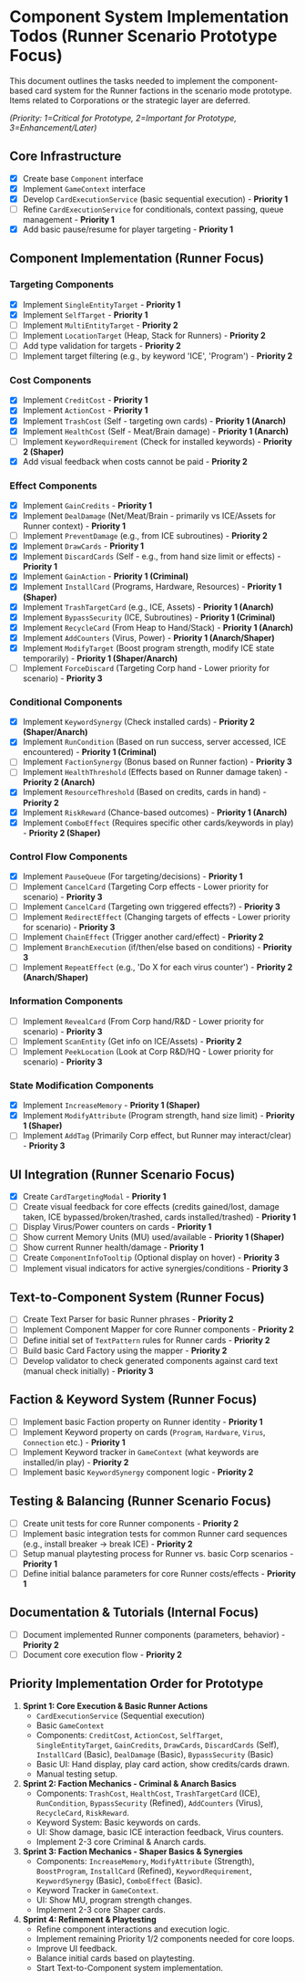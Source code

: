# Component System Implementation Todos (Runner Scenario Prototype Focus)

This document outlines the tasks needed to implement the component-based card system for the Runner factions in the scenario mode prototype. Items related to Corporations or the strategic layer are deferred.

*(Priority: 1=Critical for Prototype, 2=Important for Prototype, 3=Enhancement/Later)*

## Core Infrastructure

- [x] Create base `Component` interface
- [x] Implement `GameContext` interface
- [x] Develop `CardExecutionService` (basic sequential execution) - **Priority 1**
- [ ] Refine `CardExecutionService` for conditionals, context passing, queue management - **Priority 1**
- [x] Add basic pause/resume for player targeting - **Priority 1**

## Component Implementation (Runner Focus)

### Targeting Components
- [x] Implement `SingleEntityTarget` - **Priority 1**
- [x] Implement `SelfTarget` - **Priority 1**
- [ ] Implement `MultiEntityTarget` - **Priority 2**
- [ ] Implement `LocationTarget` (Heap, Stack for Runners) - **Priority 2**
- [ ] Add type validation for targets - **Priority 2**
- [ ] Implement target filtering (e.g., by keyword 'ICE', 'Program') - **Priority 2**

### Cost Components
- [x] Implement `CreditCost` - **Priority 1**
- [x] Implement `ActionCost` - **Priority 1**
- [x] Implement `TrashCost` (Self - targeting own cards) - **Priority 1 (Anarch)**
- [x] Implement `HealthCost` (Self - Meat/Brain damage) - **Priority 1 (Anarch)**
- [ ] Implement `KeywordRequirement` (Check for installed keywords) - **Priority 2 (Shaper)**
- [x] Add visual feedback when costs cannot be paid - **Priority 2**

### Effect Components
- [x] Implement `GainCredits` - **Priority 1**
- [x] Implement `DealDamage` (Net/Meat/Brain - primarily vs ICE/Assets for Runner context) - **Priority 1**
- [ ] Implement `PreventDamage` (e.g., from ICE subroutines) - **Priority 2**
- [x] Implement `DrawCards` - **Priority 1**
- [x] Implement `DiscardCards` (Self - e.g., from hand size limit or effects) - **Priority 1**
- [x] Implement `GainAction` - **Priority 1 (Criminal)**
- [x] Implement `InstallCard` (Programs, Hardware, Resources) - **Priority 1 (Shaper)**
- [x] Implement `TrashTargetCard` (e.g., ICE, Assets) - **Priority 1 (Anarch)**
- [x] Implement `BypassSecurity` (ICE, Subroutines) - **Priority 1 (Criminal)**
- [x] Implement `RecycleCard` (From Heap to Hand/Stack) - **Priority 1 (Anarch)**
- [x] Implement `AddCounters` (Virus, Power) - **Priority 1 (Anarch/Shaper)**
- [x] Implement `ModifyTarget` (Boost program strength, modify ICE state temporarily) - **Priority 1 (Shaper/Anarch)**
- [ ] Implement `ForceDiscard` (Targeting Corp hand - Lower priority for scenario) - **Priority 3**

### Conditional Components
- [x] Implement `KeywordSynergy` (Check installed cards) - **Priority 2 (Shaper/Anarch)**
- [x] Implement `RunCondition` (Based on run success, server accessed, ICE encountered) - **Priority 1 (Criminal)**
- [ ] Implement `FactionSynergy` (Bonus based on Runner faction) - **Priority 3**
- [ ] Implement `HealthThreshold` (Effects based on Runner damage taken) - **Priority 2 (Anarch)**
- [x] Implement `ResourceThreshold` (Based on credits, cards in hand) - **Priority 2**
- [x] Implement `RiskReward` (Chance-based outcomes) - **Priority 1 (Anarch)**
- [x] Implement `ComboEffect` (Requires specific other cards/keywords in play) - **Priority 2 (Shaper)**

### Control Flow Components
- [x] Implement `PauseQueue` (For targeting/decisions) - **Priority 1**
- [ ] Implement `CancelCard` (Targeting Corp effects - Lower priority for scenario) - **Priority 3**
- [ ] Implement `CancelCard` (Targeting own triggered effects?) - **Priority 3**
- [ ] Implement `RedirectEffect` (Changing targets of effects - Lower priority for scenario) - **Priority 3**
- [ ] Implement `ChainEffect` (Trigger another card/effect) - **Priority 2**
- [ ] Implement `BranchExecution` (if/then/else based on conditions) - **Priority 3**
- [ ] Implement `RepeatEffect` (e.g., 'Do X for each virus counter') - **Priority 2 (Anarch/Shaper)**

### Information Components
- [ ] Implement `RevealCard` (From Corp hand/R&D - Lower priority for scenario) - **Priority 3**
- [ ] Implement `ScanEntity` (Get info on ICE/Assets) - **Priority 2**
- [ ] Implement `PeekLocation` (Look at Corp R&D/HQ - Lower priority for scenario) - **Priority 3**

### State Modification Components
- [x] Implement `IncreaseMemory` - **Priority 1 (Shaper)**
- [x] Implement `ModifyAttribute` (Program strength, hand size limit) - **Priority 1 (Shaper)**
- [ ] Implement `AddTag` (Primarily Corp effect, but Runner may interact/clear) - **Priority 3**

## UI Integration (Runner Scenario Focus)

- [x] Create `CardTargetingModal` - **Priority 1**
- [ ] Create visual feedback for core effects (credits gained/lost, damage taken, ICE bypassed/broken/trashed, cards installed/trashed) - **Priority 1**
- [ ] Display Virus/Power counters on cards - **Priority 1**
- [ ] Show current Memory Units (MU) used/available - **Priority 1 (Shaper)**
- [ ] Show current Runner health/damage - **Priority 1**
- [ ] Create `ComponentInfoTooltip` (Optional display on hover) - **Priority 3**
- [ ] Implement visual indicators for active synergies/conditions - **Priority 3**

## Text-to-Component System (Runner Focus)

- [ ] Create Text Parser for basic Runner phrases - **Priority 2**
- [ ] Implement Component Mapper for core Runner components - **Priority 2**
- [ ] Define initial set of `TextPattern` rules for Runner cards - **Priority 2**
- [ ] Build basic Card Factory using the mapper - **Priority 2**
- [ ] Develop validator to check generated components against card text (manual check initially) - **Priority 3**

## Faction & Keyword System (Runner Focus)

- [ ] Implement basic Faction property on Runner identity - **Priority 1**
- [ ] Implement Keyword property on cards (`Program`, `Hardware`, `Virus`, `Connection` etc.) - **Priority 1**
- [ ] Implement Keyword tracker in `GameContext` (what keywords are installed/in play) - **Priority 2**
- [ ] Implement basic `KeywordSynergy` component logic - **Priority 2**

## Testing & Balancing (Runner Scenario Focus)

- [ ] Create unit tests for core Runner components - **Priority 2**
- [ ] Implement basic integration tests for common Runner card sequences (e.g., install breaker -> break ICE) - **Priority 2**
- [ ] Setup manual playtesting process for Runner vs. basic Corp scenarios - **Priority 1**
- [ ] Define initial balance parameters for core Runner costs/effects - **Priority 1**

## Documentation & Tutorials (Internal Focus)

- [ ] Document implemented Runner components (parameters, behavior) - **Priority 2**
- [ ] Document core execution flow - **Priority 2**

## Priority Implementation Order for Prototype

1.  **Sprint 1: Core Execution & Basic Runner Actions**
    *   `CardExecutionService` (Sequential execution)
    *   Basic `GameContext`
    *   Components: `CreditCost`, `ActionCost`, `SelfTarget`, `SingleEntityTarget`, `GainCredits`, `DrawCards`, `DiscardCards` (Self), `InstallCard` (Basic), `DealDamage` (Basic), `BypassSecurity` (Basic)
    *   Basic UI: Hand display, play card action, show credits/cards drawn.
    *   Manual testing setup.
2.  **Sprint 2: Faction Mechanics - Criminal & Anarch Basics**
    *   Components: `TrashCost`, `HealthCost`, `TrashTargetCard` (ICE), `RunCondition`, `BypassSecurity` (Refined), `AddCounters` (Virus), `RecycleCard`, `RiskReward`.
    *   Keyword System: Basic keywords on cards.
    *   UI: Show damage, basic ICE interaction feedback, Virus counters.
    *   Implement 2-3 core Criminal & Anarch cards.
3.  **Sprint 3: Faction Mechanics - Shaper Basics & Synergies**
    *   Components: `IncreaseMemory`, `ModifyAttribute` (Strength), `BoostProgram`, `InstallCard` (Refined), `KeywordRequirement`, `KeywordSynergy` (Basic), `ComboEffect` (Basic).
    *   Keyword Tracker in `GameContext`.
    *   UI: Show MU, program strength changes.
    *   Implement 2-3 core Shaper cards.
4.  **Sprint 4: Refinement & Playtesting**
    *   Refine component interactions and execution logic.
    *   Implement remaining Priority 1/2 components needed for core loops.
    *   Improve UI feedback.
    *   Balance initial cards based on playtesting.
    *   Start Text-to-Component system implementation.